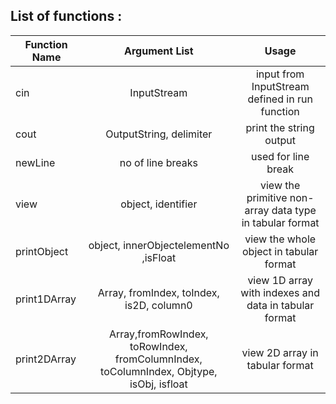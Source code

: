 ## List of functions : 

| Function Name | Argument List | Usage |
|---|:---:|:---:|
| cin | InputStream | input from InputStream defined in run function	|
| cout | OutputString, delimiter | print the string output	| 
| newLine | no of line breaks | used for line break	| 
| view | object, identifier | view the primitive non-array data type in tabular format	| 
| printObject | object, innerObjectelementNo ,isFloat | view the whole object in tabular format	| 
| print1DArray | Array, fromIndex, toIndex, is2D, column0 | view 1D array with indexes and data in tabular format	| 
| print2DArray | Array,fromRowIndex, toRowIndex, fromColumnIndex, toColumnIndex, Objtype, isObj, isfloat | view 2D array in tabular format| 
